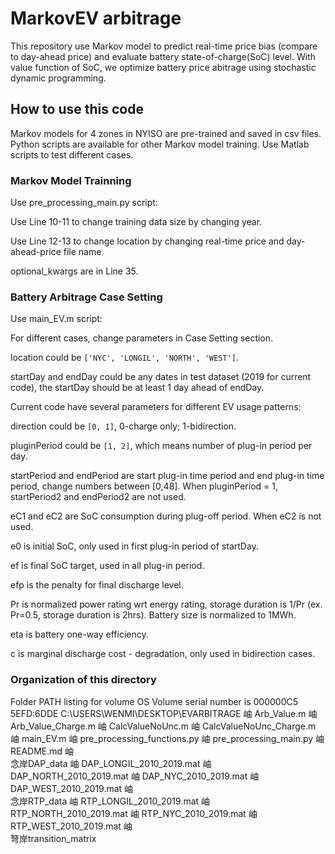 # MarkovEV arbitrage

This repository use Markov model to predict real-time price bias (compare to day-ahead price) and evaluate battery state-of-charge(SoC) level. With value function of SoC, we optimize battery price abitrage using stochastic dynamic programming.

## How to use this code

Markov models for 4 zones in NYISO are pre-trained and saved in csv files. Python scripts are available for other Markov model training. Use Matlab scripts to test different cases.

### Markov Model Trainning

Use pre_processing_main.py script:

Use Line 10-11 to change training data size by changing year.

Use Line 12-13 to change location by changing real-time price and day-ahead-price file name.

optional_kwargs are in Line 35.

### Battery Arbitrage Case Setting

Use main_EV.m script:

For different cases, change parameters in Case Setting section.

location could be ```['NYC', 'LONGIL', 'NORTH', 'WEST']```.

startDay and endDay could be any dates in test dataset (2019 for current code), the startDay should be at least 1 day ahead of endDay.

Current code have several parameters for different EV usage patterns:

direction could be ```[0, 1]```, 0-charge only; 1-bidirection.

pluginPeriod could be ```[1, 2]```, which means number of plug-in period per day.

startPeriod and endPeriod are start plug-in time period and end plug-in time period, change numbers between [0,48]. When pluginPeriod = 1, startPeriod2 and endPeriod2 are not used.

eC1 and eC2 are SoC consumption during plug-off period. When eC2 is not used.

e0 is initial SoC, only used in first plug-in period of startDay.

ef is final SoC target, used in all plug-in period.

efp is the penalty for final discharge level.

Pr is normalized power rating wrt energy rating, storage duration is 1/Pr (ex. Pr=0.5, storage duration is 2hrs). Battery size is normalized to 1MWh.

eta is battery one-way efficiency.

c is marginal discharge cost - degradation, only used in bidirection cases.

### Organization of this directory
Folder PATH listing for volume OS
Volume serial number is 000000C5 5EFD:6DDE
C:\USERS\WENMI\DESKTOP\EVARBITRAGE
岫  Arb_Value.m
岫  Arb_Value_Charge.m
岫  CalcValueNoUnc.m
岫  CalcValueNoUnc_Charge.m
岫  main_EV.m
岫  pre_processing_functions.py
岫  pre_processing_main.py
岫  README.md
岫      
念岸DAP_data
岫      DAP_LONGIL_2010_2019.mat
岫      DAP_NORTH_2010_2019.mat
岫      DAP_NYC_2010_2019.mat
岫      DAP_WEST_2010_2019.mat
岫      
念岸RTP_data
岫      RTP_LONGIL_2010_2019.mat
岫      RTP_NORTH_2010_2019.mat
岫      RTP_NYC_2010_2019.mat
岫      RTP_WEST_2010_2019.mat
岫      
弩岸transition_matrix

